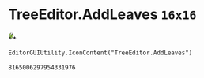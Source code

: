# TreeEditor.AddLeaves `16x16`
<img src="/img/TreeEditor.AddLeaves.png" width=16 height=16>

``` CSharp
EditorGUIUtility.IconContent("TreeEditor.AddLeaves")
```
```
8165006297954331976
```
